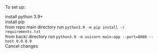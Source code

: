 To set up:

install python 3.9+    
install pip    
from repo main directory run `python3.9 -m pip install -r requirements.txt`    
from back/ directory run `python3.9 -m uvicorn main:app --port=8080 --host 0.0.0.0`     
Cancel changes
